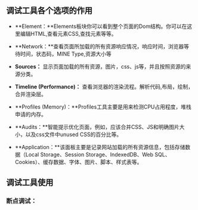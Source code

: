 ## 调试工具各个选项的作用

- **Element：**Elements板块你可以看到整个页面的Dom结构。你可以在这里编辑HTML,查看元素CSS,查找元素等等。

-  **Network：**查看页面所加载的所有资源响应情况，响应时间，浏览器等待时间，状态码，MINE Type,资源大小等

-  **Sources：** 显示页面加载的所有资源，图片，css、js等，并且按照资源的来源分类。

- **Timeline (Performance)：** 查看浏览器的渲染流程。解析代码,布局，绘制，合并渲染层。

-  **Profiles (Memory)：**Profiles工具主要是用来检测CPU占用程度，堆栈申请的内存。

-  **Audits：**智能提示优化页面，例如，应该合并CSS、JS和明确图片大小，以及css文件中unused CSS的百分比等。

- **Application：**该面板主要是记录网站加载的所有资源信息，包括存储数据（Local Storage、Session Storage、IndexedDB、Web SQL、Cookies）、缓存数据、字体、图片、脚本、样式表等。



## 调试工具使用

### 断点调试：



